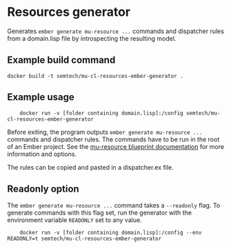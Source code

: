 # Resources generator

Generates `ember generate mu-resource ...` commands and dispatcher rules from a domain.lisp file by introspecting the resulting model.

## Example build command

```
docker build -t semtech/mu-cl-resources-ember-generator .
```

## Example usage

```
    docker run -v [folder containing domain.lisp]:/config semtech/mu-cl-resources-ember-generator
```

Before exiting, the program outputs `ember generate mu-resource ...` commands and dispatcher rules. The commands have to be run in the root of an Ember project. See the [mu-resource blueprint documentation](https://github.com/tenforce/ember-mu-application-generator) for more information and options.

The rules can be copied and pasted in a dispatcher.ex file.

## Readonly option

The `ember generate mu-resource ...` command takes a `--readonly` flag. To generate commands with this flag set, run the generator with the environment variable `READONLY` set to any value.

```
    docker run -v [folder containing domain.lisp]:/config --env READONLY=t semtech/mu-cl-resources-ember-generator
```

